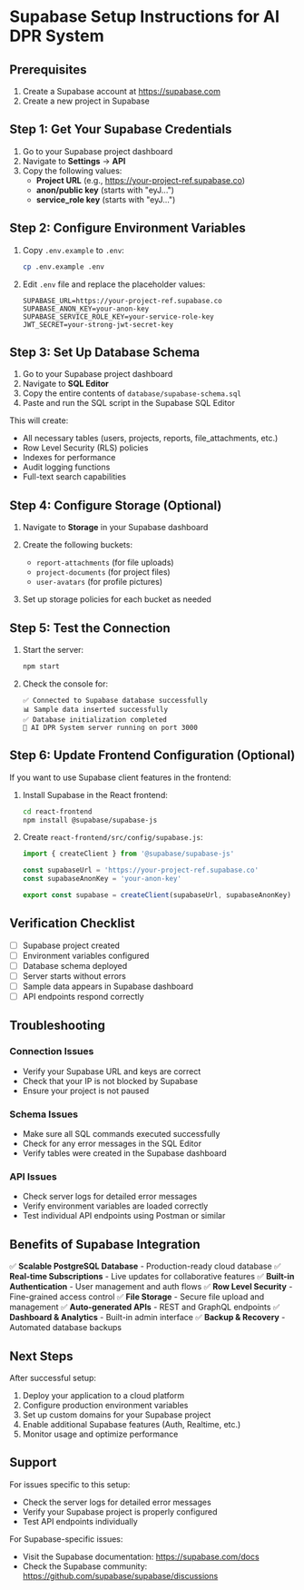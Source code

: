 # Supabase Setup Instructions for AI DPR System

## Prerequisites
1. Create a Supabase account at https://supabase.com
2. Create a new project in Supabase

## Step 1: Get Your Supabase Credentials

1. Go to your Supabase project dashboard
2. Navigate to **Settings** → **API**
3. Copy the following values:
   - **Project URL** (e.g., https://your-project-ref.supabase.co)
   - **anon/public key** (starts with "eyJ...")
   - **service_role key** (starts with "eyJ...")

## Step 2: Configure Environment Variables

1. Copy `.env.example` to `.env`:
   ```bash
   cp .env.example .env
   ```

2. Edit `.env` file and replace the placeholder values:
   ```env
   SUPABASE_URL=https://your-project-ref.supabase.co
   SUPABASE_ANON_KEY=your-anon-key
   SUPABASE_SERVICE_ROLE_KEY=your-service-role-key
   JWT_SECRET=your-strong-jwt-secret-key
   ```

## Step 3: Set Up Database Schema

1. Go to your Supabase project dashboard
2. Navigate to **SQL Editor**
3. Copy the entire contents of `database/supabase-schema.sql`
4. Paste and run the SQL script in the Supabase SQL Editor

This will create:
- All necessary tables (users, projects, reports, file_attachments, etc.)
- Row Level Security (RLS) policies
- Indexes for performance
- Audit logging functions
- Full-text search capabilities

## Step 4: Configure Storage (Optional)

1. Navigate to **Storage** in your Supabase dashboard
2. Create the following buckets:
   - `report-attachments` (for file uploads)
   - `project-documents` (for project files)
   - `user-avatars` (for profile pictures)

3. Set up storage policies for each bucket as needed

## Step 5: Test the Connection

1. Start the server:
   ```bash
   npm start
   ```

2. Check the console for:
   ```
   ✅ Connected to Supabase database successfully
   📊 Sample data inserted successfully
   ✅ Database initialization completed
   🚀 AI DPR System server running on port 3000
   ```

## Step 6: Update Frontend Configuration (Optional)

If you want to use Supabase client features in the frontend:

1. Install Supabase in the React frontend:
   ```bash
   cd react-frontend
   npm install @supabase/supabase-js
   ```

2. Create `react-frontend/src/config/supabase.js`:
   ```javascript
   import { createClient } from '@supabase/supabase-js'

   const supabaseUrl = 'https://your-project-ref.supabase.co'
   const supabaseAnonKey = 'your-anon-key'

   export const supabase = createClient(supabaseUrl, supabaseAnonKey)
   ```

## Verification Checklist

- [ ] Supabase project created
- [ ] Environment variables configured
- [ ] Database schema deployed
- [ ] Server starts without errors
- [ ] Sample data appears in Supabase dashboard
- [ ] API endpoints respond correctly

## Troubleshooting

### Connection Issues
- Verify your Supabase URL and keys are correct
- Check that your IP is not blocked by Supabase
- Ensure your project is not paused

### Schema Issues
- Make sure all SQL commands executed successfully
- Check for any error messages in the SQL Editor
- Verify tables were created in the Supabase dashboard

### API Issues
- Check server logs for detailed error messages
- Verify environment variables are loaded correctly
- Test individual API endpoints using Postman or similar

## Benefits of Supabase Integration

✅ **Scalable PostgreSQL Database** - Production-ready cloud database
✅ **Real-time Subscriptions** - Live updates for collaborative features
✅ **Built-in Authentication** - User management and auth flows
✅ **Row Level Security** - Fine-grained access control
✅ **File Storage** - Secure file upload and management
✅ **Auto-generated APIs** - REST and GraphQL endpoints
✅ **Dashboard & Analytics** - Built-in admin interface
✅ **Backup & Recovery** - Automated database backups

## Next Steps

After successful setup:
1. Deploy your application to a cloud platform
2. Configure production environment variables
3. Set up custom domains for your Supabase project
4. Enable additional Supabase features (Auth, Realtime, etc.)
5. Monitor usage and optimize performance

## Support

For issues specific to this setup:
- Check the server logs for detailed error messages
- Verify your Supabase project is properly configured
- Test API endpoints individually

For Supabase-specific issues:
- Visit the Supabase documentation: https://supabase.com/docs
- Check the Supabase community: https://github.com/supabase/supabase/discussions
